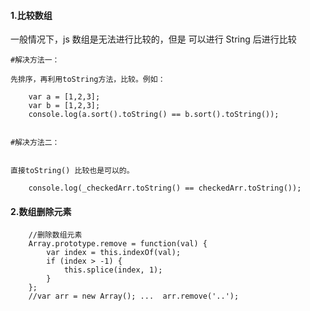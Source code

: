 
####  1.比较数组
一般情况下，js 数组是无法进行比较的，但是 可以进行 String 后进行比较

```
#解决方法一：

先排序，再利用toString方法，比较。例如：

    var a = [1,2,3];
    var b = [1,2,3];
    console.log(a.sort().toString() == b.sort().toString());


#解决方法二：


直接toString() 比较也是可以的。

    console.log(_checkedArr.toString() == checkedArr.toString());

```

#### 2.数组删除元素

```
    //删除数组元素
    Array.prototype.remove = function(val) {
        var index = this.indexOf(val);
        if (index > -1) {
            this.splice(index, 1);
        }
    };
    //var arr = new Array(); ...  arr.remove('..');

```